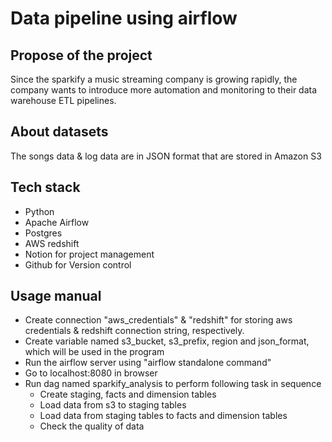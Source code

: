 # Data pipeline using airflow

## Propose of the project

Since the sparkify a music streaming company is growing rapidly, the company wants to introduce more automation and monitoring to their data warehouse ETL pipelines.

## About datasets

The songs data & log data are in JSON format that are stored in Amazon S3

## Tech stack

- Python
- Apache Airflow
- Postgres
- AWS redshift
- Notion for project management
- Github for Version control

## Usage manual

- Create connection "aws_credentials" & "redshift" for storing aws credentials & redshift connection string, respectively.
- Create variable named s3_bucket, s3_prefix, region and json_format, which will be used in the program
- Run the airflow server using "airflow standalone command"
- Go to localhost:8080 in browser
- Run dag named sparkify_analysis to perform following task in sequence 
  - Create staging, facts and dimension tables
  - Load data from s3 to staging tables
  - Load data from staging tables to facts and dimension tables
  - Check the quality of data
